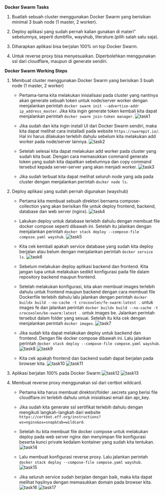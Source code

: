 **Docker Swarm Tasks**

1. Buatlah sebuah cluster menggunakan Docker Swarm yang berisikan minimal 3 buah node (1 master, 2 worker).

2. Deploy aplikasi yang sudah pernah kalian gunakan di materi" sebelumnya, seperti dumbflix, wayshub, literature.(pilih salah satu saja).

3. Diharapkan aplikasi bisa berjalan 100% on top Docker Swarm.

4. Untuk reverse proxy bisa menyesuaikan. Diperbolehkan menggunakan ssl dari cloudflare, maupun di generate sendiri.


**Docker Swarm Working Steps**
1. Membuat cluster menggunakan Docker Swarm yang berisikan 3 buah node (1 master, 2 worker)
   
   - Pertama-tama kita melakukan inisialisasi pada cluster yang nantinya akan generate sebuah token untuk node/server worker dengan menjalankan perintah ``` docker swarm init --advertise-addr ip_address_master ```. Jika kita ingin generate token kembali kita dapat menjalankan perintah ``` docker swarm join-token manager ```.
     ![task1](https://github.com/user-attachments/assets/ac5b795f-0ce1-4eab-a8c7-24fae16d324a)

   - Jika sudah dan kita ingin install UI dari Docker Swarm sendiri, maka kita dapat melihat cara installadi pada website ``` https://swarmpit.io/ ```. Hal ini harus dilakukan terlebih dahulu sebelum kita melakukan add worker pada node/server lainnya.
     ![task2](https://github.com/user-attachments/assets/a9f390da-1dd6-4c31-9d5f-a128e1e8c37c)

   - Setelah selesai kita dapat melakukan add worker pada cluster yang sudah kita buat. Dengan cara memasukkan command generate token yang sudah kita dapatkan sebelumnya dan copy command tersebut kepada server-server yang akan menjadi worker.
     ![task3](https://github.com/user-attachments/assets/7d55e342-d4ff-48d3-91f9-64632c238c73)

   - Jika sudah terbuat kita dapat melihat seluruh node yang ada pada cluster dengan menjalankan perintah ``` docker node ls ```.


2. Deploy aplikasi yang sudah pernah digunakan (wayshub)

   - Pertama kita membuat sebuah direktori bernama compose-collection yang akan berisikan file untuk deploy frontend, backend, database dan web server (nginx).
     ![task4](https://github.com/user-attachments/assets/b2190913-666b-4f5e-a6c8-deb377db900a)

   - Lakukan deploy untuk database terlebih dahulu dengan membuat file docker compose seperti dibawah ini. Setelah itu jalankan dengan menjalankan perintah ``` docker stack deploy --compose-file compose.yaml wayshub ```.
     ![task5](https://github.com/user-attachments/assets/05f9a52d-ef31-4057-aed7-7eeee691f546)

   - Kita cek kembali apakah service database yang sudah kita deploy berjalan atau belum dengan menjalankan perintah ``` docker service ls ```.
     ![task6](https://github.com/user-attachments/assets/88bb528d-78f0-4a2a-82c3-f2bf219cb3ae)

   - Sebelum melakukan deploy aplikasi backend dan frontend. Kita jangan lupa untuk melakukan sedikit konfigurasi pada file dalam repository backend maupun frontend.

   - Setelah melakukan konfigurasi, kita akan membuat images terlebih dahulu untuk frontend maupun backend dengan cara membuat file Dockerfile terlebih dahulu lalu jalankan dengan perintah ``` docker buildx build --no-cache -t crocoxolen/fe-swarm:latest . ``` untuk images fe dan jalankan perintah ``` docker buildx build --no-cache -t crocoxolen/be-swarm:latest . ``` untuk images be. Jalankan perintah tersebut dalam folder yang sesuai. Setelah itu kita cek dengan menjalankan perintah ``` docker images ```.
     ![task7](https://github.com/user-attachments/assets/ac1aae6f-c899-4fd2-a745-4f812e767f95)

   - Jika sudah kita dapat melakukan deploy untuk backend dan frontend. Dengan file docker compose dibawah ini. Lalu jalankan perintah ``` docker stack deploy --compose-file compose.yaml wayshub ```.
     ![task8](https://github.com/user-attachments/assets/3d63acbb-29a3-4d85-be62-d09eccf622d8)
     ![task9](https://github.com/user-attachments/assets/febe2a61-49f7-4bf1-af0d-b41108c9ab67)

   - Kita cek apakah frontend dan backend sudah dapat berjalan pada browser kita.
     ![task10](https://github.com/user-attachments/assets/139f84f3-2f80-42b4-9f7a-705607999e23)
     ![task11](https://github.com/user-attachments/assets/afccc983-ff61-4958-9dc4-1e9e752029f2)




3. Aplikasi berjalan 100% pada Docker Swarm
   ![task12](https://github.com/user-attachments/assets/988140e8-825c-458a-bc5e-9a07c92d0b05)
   ![task13](https://github.com/user-attachments/assets/3b36df02-7b2f-48c9-91c9-25ebf746f683)

   
4. Membuat reverse proxy menggunakan ssl dari certbot wildcard.

   - Pertama kita harus membuat direktori/folder .secrets yang berisi file cloudflare.ini terlebih dahulu untuk inisialisasi email dan api_key.

   - Jika sudah kita generate ssl sertifikat terlebih dahulu dengan mengikuti langkah-langkah dari website ``` https://certbot.eff.org/instructions?ws=nginx&os=snap&tab=wildcard ```.

   - Setelah itu kita membuat file docker compose untuk melakukan deploy pada web server nginx dan menyimpan file konfigurasi beserta kunci private kedalam kontainer yang sudah kita tentukan.
     ![task14](https://github.com/user-attachments/assets/8f4a1151-2706-4ab5-86ab-26cd40afcb91)

   - Lalu membuat konfigurasi reverse proxy. Lalu jalankan perintah ``` docker stack deploy --compose-file compose.yaml wayshub ```.
     ![task15](https://github.com/user-attachments/assets/bb48da6a-9319-498c-bdcf-0a5178072e12)

   - Jika seluruh service sudah berjalan dengan baik, maka kita dapat melihat hasilnya dengan memasukkan domain pada browser kita.
     ![task16](https://github.com/user-attachments/assets/f314a7f4-7730-4ef1-a1bc-edbfe0a61758)
     ![task17](https://github.com/user-attachments/assets/7504d674-38be-4566-86f5-f53a4557d12d)


